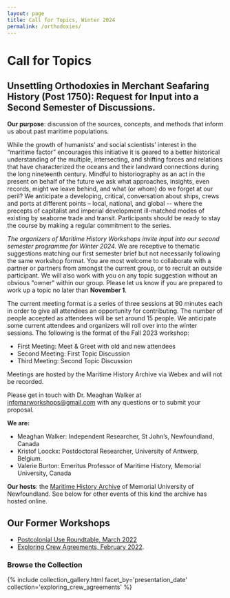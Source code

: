 ```yaml
---
layout: page
title: Call for Topics, Winter 2024
permalink: /orthodoxies/
---
```


# Call for Topics

## Unsettling Orthodoxies in Merchant Seafaring History (Post 1750): Request for Input into a Second Semester of Discussions.

**Our purpose**: discussion of the sources, concepts, and methods that inform us about past maritime populations.

While the growth of humanists’ and social scientists’ interest in the “maritime factor” encourages this initiative it is geared to a better historical understanding of the multiple, intersecting, and shifting forces and relations that have characterized the oceans and their landward connections during the long nineteenth century. Mindful to historiography as an act in the present on behalf of the future we ask what approaches, insights, even records, might we leave behind, and what (or whom) do we forget at our peril? We anticipate a developing, critical, conversation about ships, crews and ports at different points – local, national, and global -- where the precepts of capitalist and imperial development ill-matched modes of existing by seaborne trade and transit. Participants should be ready to stay the course by making a regular commitment to the series.

*The organizers of Maritime History Workshops invite input into our second semester programme for Winter 2024.* We are receptive to thematic suggestions matching our first semester brief but not necessarily following the same workshop format. You are most welcome to collaborate with a partner or partners from amongst the current group, or to recruit an outside participant. We will also work with you on any topic suggestion without an obvious "owner" within our group. Please let us know if you are prepared to work up a topic no later than **November 1**.

The current meeting format is a series of three sessions at 90 minutes each in order to give all attendees an opportunity for contributing. The number of people accepted as attendees will be set around 15 people. We anticipate some current attendees and organizers will roll over into the winter sessions. The following is the format of the Fall 2023 workshop:

- First Meeting: Meet & Greet with old and new attendees
- Second Meeting: First Topic Discussion
- Third Meeting: Second Topic Discussion

Meetings are hosted by the Maritime History Archive via Webex and will not be recorded.

Please get in touch with Dr. Meaghan Walker at [infomarworkshops@gmail.com](mailto:informarworkshops@gmail.com) with any questions or to submit your proposal.

**We are:**
- Meaghan Walker: Independent Researcher, St John’s, Newfoundland, Canada
- Kristof Loockx: Postdoctoral Researcher, University of Antwerp, Belgium.
- Valerie Burton: Emeritus Professor of Maritime History, Memorial University, Canada

**Our hosts**: the [Maritime History Archive](https://mha.mun.ca/mha/) of Memorial University of Newfoundland. See below for other events of this kind the archive has hosted online.

## Our Former Workshops

- [Postcolonial Use Roundtable, March 2022](https://crewagreementworkshop.github.io/exploring_crew_agreements/postcolonial)
- [Exploring Crew Agreements, February 2022](https://crewagreementworkshop.github.io/exploring_crew_agreements/expcrewagreements).

### Browse the Collection

{% include collection_gallery.html facet_by='presentation_date' collection='exploring_crew_agreements' %}
